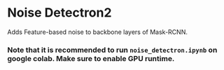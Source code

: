 # Noise Detectron2
Adds Feature-based noise to backbone layers of Mask-RCNN.

### Note that it is recommended to run `noise_detectron.ipynb` on google colab. Make sure to enable GPU runtime.
